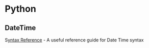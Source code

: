 # Python 

## DateTime

S[yntax Reference](https://docs.python.org/3/library/datetime.html#strftime-and-strptime-behavior) - A useful reference guide for Date Time syntax 